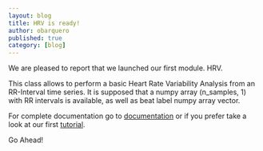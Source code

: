 ```yaml
---
layout: blog
title: HRV is ready!
author: obarquero
published: true
category: [blog]
---
```

We are pleased to report that we launched our first module. HRV.

This class allows to perform a basic Heart Rate Variability Analysis from an RR-Interval time series. It is supposed that a numpy array (n_samples, 1) with RR intervals is available, as well as beat label numpy array vector.

For complete documentation go to [documentation](https://pycardio.readthedocs.io/en/latest/?badge=latest) or if you prefer take a look at our first [tutorial]({{site.url}}/tutorials/hrv.html).

Go Ahead!
